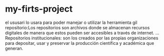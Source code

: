 # my-firts-project
el ususari lo usara para poder manejar o utilizar la herramienta gil
repositorio:Los repositorios son archivos donde se almacenan recursos digitales de manera que estos pueden ser accesibles a través de internet. ... Repositorios institucionales: son los creados por las propias organizaciones para depositar, usar y preservar la producción científica y académica que generan.
